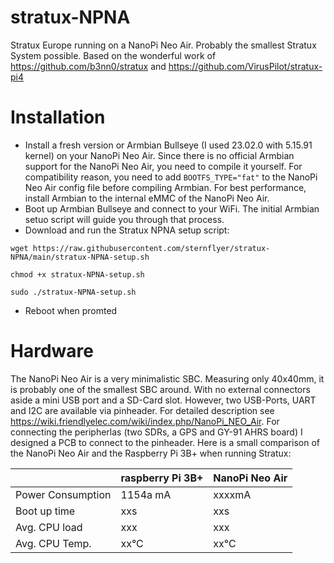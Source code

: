 # stratux-NPNA
Stratux Europe running on a NanoPi Neo Air. Probably the smallest Stratux System possible. 
Based on the wonderful work of https://github.com/b3nn0/stratux and https://github.com/VirusPilot/stratux-pi4

# Installation
- Install a fresh version or Armbian Bullseye (I used 23.02.0 with 5.15.91 kernel) on your NanoPi Neo Air. Since there is no official Armbian support for the NanoPi Neo Air, you need to compile it yourself. For compatibility reason, you need to add ```BOOTFS_TYPE="fat"``` to the NanoPi Neo Air config file before compiling Armbian.
For best performance, install Armbian to the internal eMMC of the NanoPi Neo Air.
- Boot up Armbian Bullseye and connect to your WiFi. The initial Armbian setuo script will guide you through that process.
- Download and run the Stratux NPNA setup script:

```wget https://raw.githubusercontent.com/sternflyer/stratux-NPNA/main/stratux-NPNA-setup.sh```

```chmod +x stratux-NPNA-setup.sh```

```sudo ./stratux-NPNA-setup.sh```

- Reboot when promted 

# Hardware
The NanoPi Neo Air is a very minimalistic SBC. Measuring only 40x40mm, it is probably one of the smallest SBC around. With no external connectors aside a mini USB port and a SD-Card slot. 
However, two USB-Ports, UART and I2C are available via pinheader. For detailed description see https://wiki.friendlyelec.com/wiki/index.php/NanoPi_NEO_Air.
For connecting the peripherlas (two SDRs, a GPS and GY-91 AHRS board) I designed a PCB to connect to the pinheader.
Here is a small comparison of the NanoPi Neo Air and the Raspberry Pi 3B+ when running Stratux:

|     | raspberry Pi 3B+ | NanoPi Neo Air |
|-----|---------|----------------|
Power Consumption | 1154a mA | xxxxmA|
Boot up time | xxs | xxs |
Avg. CPU load | xxx | xxx |
Avg. CPU Temp. | xx°C | xx°C |
